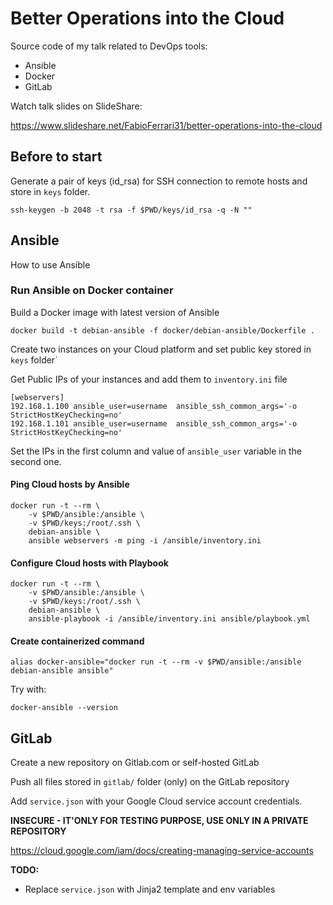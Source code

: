 # Better Operations into the Cloud

Source code of my talk related to DevOps tools:

* Ansible
* Docker
* GitLab

Watch talk slides on SlideShare:

https://www.slideshare.net/FabioFerrari31/better-operations-into-the-cloud

## Before to start

Generate a pair of keys (id_rsa) for SSH connection to remote hosts and store in `keys` folder.

```
ssh-keygen -b 2048 -t rsa -f $PWD/keys/id_rsa -q -N ""
```

## Ansible

How to use Ansible

### Run Ansible on Docker container

Build a Docker image with latest version of Ansible 

```
docker build -t debian-ansible -f docker/debian-ansible/Dockerfile .
```

Create two instances on your Cloud platform and set public key stored in `keys` folder`

Get Public IPs of your instances and add them to `inventory.ini` file 

```
[webservers]
192.168.1.100 ansible_user=username  ansible_ssh_common_args='-o StrictHostKeyChecking=no'
192.168.1.101 ansible_user=username  ansible_ssh_common_args='-o StrictHostKeyChecking=no'
```

Set the IPs in the first column and value of `ansible_user` variable in the second one.

#### Ping Cloud hosts by Ansible

```
docker run -t --rm \
	-v $PWD/ansible:/ansible \
	-v $PWD/keys:/root/.ssh \
	debian-ansible \
	ansible webservers -m ping -i /ansible/inventory.ini
```

#### Configure Cloud hosts with Playbook

```
docker run -t --rm \
	-v $PWD/ansible:/ansible \
	-v $PWD/keys:/root/.ssh \
    debian-ansible \
    ansible-playbook -i /ansible/inventory.ini ansible/playbook.yml
```

#### Create containerized command

```
alias docker-ansible="docker run -t --rm -v $PWD/ansible:/ansible debian-ansible ansible"
```

Try with:

```
docker-ansible --version
```

## GitLab

Create a new repository on Gitlab.com or self-hosted GitLab

Push all files stored in `gitlab/` folder (only) on the GitLab repository

Add `service.json` with your Google Cloud service account credentials. 

**INSECURE - IT'ONLY FOR TESTING PURPOSE, USE ONLY IN A PRIVATE REPOSITORY**

https://cloud.google.com/iam/docs/creating-managing-service-accounts

**TODO:**

- Replace `service.json` with Jinja2 template and env variables
